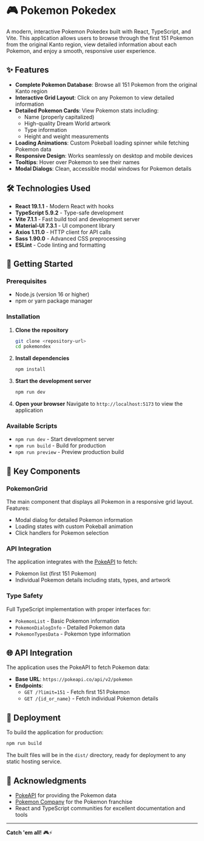 # 🎮 Pokemon Pokedex

A modern, interactive Pokemon Pokedex built with React, TypeScript, and Vite. This application allows users to browse through the first 151 Pokemon from the original Kanto region, view detailed information about each Pokemon, and enjoy a smooth, responsive user experience.

## ✨ Features

- **Complete Pokemon Database**: Browse all 151 Pokemon from the original Kanto region
- **Interactive Grid Layout**: Click on any Pokemon to view detailed information
- **Detailed Pokemon Cards**: View Pokemon stats including:
  - Name (properly capitalized)
  - High-quality Dream World artwork
  - Type information
  - Height and weight measurements
- **Loading Animations**: Custom Pokeball loading spinner while fetching Pokemon data
- **Responsive Design**: Works seamlessly on desktop and mobile devices
- **Tooltips**: Hover over Pokemon to see their names
- **Modal Dialogs**: Clean, accessible modal windows for Pokemon details

## 🛠️ Technologies Used

- **React 19.1.1** - Modern React with hooks
- **TypeScript 5.9.2** - Type-safe development
- **Vite 7.1.1** - Fast build tool and development server
- **Material-UI 7.3.1** - UI component library
- **Axios 1.11.0** - HTTP client for API calls
- **Sass 1.90.0** - Advanced CSS preprocessing
- **ESLint** - Code linting and formatting

## 🚀 Getting Started

### Prerequisites

- Node.js (version 16 or higher)
- npm or yarn package manager

### Installation

1. **Clone the repository**
   ```bash
   git clone <repository-url>
   cd pokemondex
   ```

2. **Install dependencies**
   ```bash
   npm install
   ```

3. **Start the development server**
   ```bash
   npm run dev
   ```

4. **Open your browser**
   Navigate to `http://localhost:5173` to view the application

### Available Scripts

- `npm run dev` - Start development server
- `npm run build` - Build for production
- `npm run preview` - Preview production build

## 🔧 Key Components

### PokemonGrid
The main component that displays all Pokemon in a responsive grid layout. Features:
- Modal dialog for detailed Pokemon information
- Loading states with custom Pokeball animation
- Click handlers for Pokemon selection

### API Integration
The application integrates with the [PokeAPI](https://pokeapi.co/) to fetch:
- Pokemon list (first 151 Pokemon)
- Individual Pokemon details including stats, types, and artwork

### Type Safety
Full TypeScript implementation with proper interfaces for:
- `PokemonList` - Basic Pokemon information
- `PokemonDialogInfo` - Detailed Pokemon data
- `PokemonTypesData` - Pokemon type information



## 🌐 API Integration

The application uses the PokeAPI to fetch Pokemon data:
- **Base URL**: `https://pokeapi.co/api/v2/pokemon`
- **Endpoints**:
  - `GET /?limit=151` - Fetch first 151 Pokemon
  - `GET /{id_or_name}` - Fetch individual Pokemon details

## 🚀 Deployment

To build the application for production:

```bash
npm run build
```

The built files will be in the `dist/` directory, ready for deployment to any static hosting service.

## 🙏 Acknowledgments

- [PokeAPI](https://pokeapi.co/) for providing the Pokemon data
- [Pokemon Company](https://www.pokemon.com/) for the Pokemon franchise
- React and TypeScript communities for excellent documentation and tools

---

**Catch 'em all!** 🎮⚡

